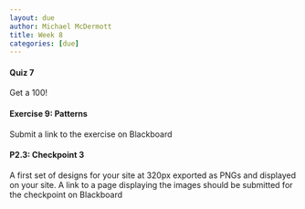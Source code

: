 ```yaml
---
layout: due
author: Michael McDermott
title: Week 8
categories: [due]
---
```

#### Quiz 7
Get a 100!

#### Exercise 9: Patterns
Submit a link to the exercise on Blackboard

#### P2.3: Checkpoint 3
A first set of designs for your site at 320px exported as PNGs and displayed on your site. A link to a page displaying the images should be submitted for the checkpoint on Blackboard